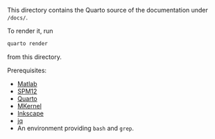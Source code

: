This directory contains the Quarto source of the documentation under `/docs/`.

To render it, run
```bash
quarto render
```
from this directory.

Prerequisites:

-   [Matlab](https://www.mathworks.com/products/matlab.html)
-   [SPM12](https://www.fil.ion.ucl.ac.uk/spm/software/spm12/)
-   [Quarto](https://quarto.org/)
-   [MKernel](https://github.com/allefeld/mkernel)
-   [Inkscape](https://inkscape.org/)
-   [jq](https://jqlang.github.io/jq/)
-   An environment providing `bash` and `grep`.
